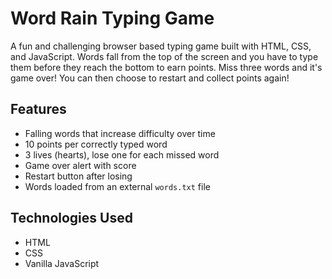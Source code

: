# Word Rain Typing Game

A fun and challenging browser based typing game built with HTML, CSS, and JavaScript. Words fall from the top of the screen and you have to type them before they reach the bottom to earn points. Miss three words and it's game over! You can then choose to restart and collect points again!

## Features

- Falling words that increase difficulty over time
- 10 points per correctly typed word
- 3 lives (hearts), lose one for each missed word
- Game over alert with score
- Restart button after losing
- Words loaded from an external `words.txt` file

## Technologies Used

- HTML
- CSS
- Vanilla JavaScript



